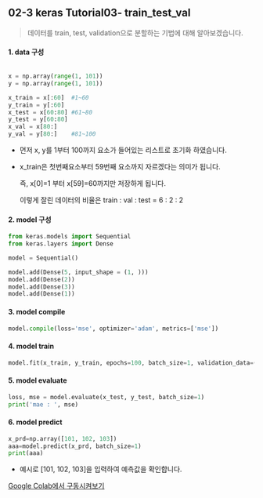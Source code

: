 <h2> 02-3 keras Tutorial03- train_test_val</h2>

> 데이터를 train, test, validation으로 분할하는 기법에 대해 알아보겠습니다.



<h4>1. data 구성</h4>

```python import numpy as np

x = np.array(range(1, 101))
y = np.array(range(1, 101))

x_train = x[:60]  #1~60
y_train = y[:60] 
x_test = x[60:80] #61~80
y_test = y[60:80]
x_val = x[80:]
y_val = y[80:]    #81~100


```

- 먼저 x, y를 1부터 100까지 요소가 들어있는 리스트로 초기화 하였습니다.

- x_train은 첫번째요소부터 59번째 요소까지 자르겠다는 의미가 됩니다.

  즉, x[0]=1 부터 x[59]=60까지만 저장하게 됩니다.

  이렇게 잘린 데이터의 비율은 train : val : test = 6 : 2 : 2



<h4>2. model 구성</h4>

```python
from keras.models import Sequential
from keras.layers import Dense

model = Sequential()

model.add(Dense(5, input_shape = (1, )))
model.add(Dense(2))
model.add(Dense(3))
model.add(Dense(1))
```



<h4>3. model compile</h4>

```python
model.compile(loss='mse', optimizer='adam', metrics=['mse'])
```



<h4>4. model train</h4>

```python
model.fit(x_train, y_train, epochs=100, batch_size=1, validation_data=(x_val, y_val))
```



<h4>5. model evaluate</h4>

```python
loss, mse = model.evaluate(x_test, y_test, batch_size=1)
print('mae : ', mse)
```



<h4>6. model predict</h4>

```python
x_prd=np.array([101, 102, 103])
aaa=model.predict(x_prd, batch_size=1)
print(aaa)
```

- 예시로 [101, 102, 103]을 입력하여 예측값을 확인합니다.



[Google Colab에서 구동시켜보기](https://colab.research.google.com/github/elbicuderri/keras_tutorial/blob/master/keras02-2_train_test_val.py)
